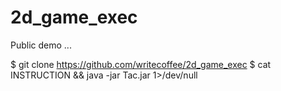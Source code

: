 2d_game_exec
============

Public demo ...


$ git clone https://github.com/writecoffee/2d_game_exec
$ cat INSTRUCTION && java -jar Tac.jar 1>/dev/null
